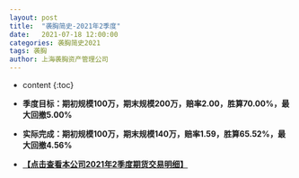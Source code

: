 ```yaml
---
layout: post
title:  "袭胸简史-2021年2季度"
date:   2021-07-18 12:00:00
categories: 袭胸简史2021
tags: 袭胸
author: 上海袭胸资产管理公司
---
```


* content
{:toc}

* **季度目标：期初规模100万，期末规模200万，赔率2.00，胜算70.00%，最大回撤5.00%**
* **实际完成：期初规模100万，期末规模140万，赔率1.59，胜算65.52%，最大回撤4.56%**

* **[【点击查看本公司2021年2季度期货交易明细】](https://github.com/hhtc2050/hhtc2050.github.io/blob/master/css/2021Q2.txt)**

